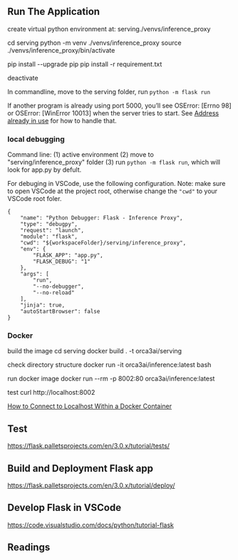 ## Run The Application


create virtual python environment at: serving./venvs/inference_proxy 

cd serving
python -m venv ./venvs/inference_proxy
source ./venvs/inference_proxy/bin/activate

pip install --upgrade pip
pip install -r requirement.txt

deactivate

In commandline, move to the serving folder, run 
`python -m flask run`

If another program is already using port 5000, you’ll see OSError: [Errno 98] or OSError: [WinError 10013] when the server tries to start. See [Address already in use](https://flask.palletsprojects.com/en/3.0.x/server/#address-already-in-use) for how to handle that.

### local debugging

Command line: (1) active environment (2) move to "serving/inference_proxy" folder (3) run `python -m flask run`, which will look for app.py by defult. 

For debuging in VSCode, use the following configuration. Note: make sure to open VSCode at the project root, otherwise change the `"cwd"` to your VSCode root foler.   
```
{
    "name": "Python Debugger: Flask - Inference Proxy",
    "type": "debugpy",
    "request": "launch",
    "module": "flask",
    "cwd": "${workspaceFolder}/serving/inference_proxy",
    "env": {
        "FLASK_APP": "app.py",
        "FLASK_DEBUG": "1"
    },
    "args": [
        "run",
        "--no-debugger",
        "--no-reload"
    ],
    "jinja": true,
    "autoStartBrowser": false
}
```

### Docker

build the image
cd serving
docker build . -t orca3ai/serving

check directory structure
docker run -it orca3ai/inference:latest bash

run docker image
docker run --rm -p 8002:80 orca3ai/inference:latest

test
curl http://localhost:8002

[How to Connect to Localhost Within a Docker Container](https://www.howtogeek.com/devops/how-to-connect-to-localhost-within-a-docker-container/)


## Test

https://flask.palletsprojects.com/en/3.0.x/tutorial/tests/

## Build and Deployment Flask app
https://flask.palletsprojects.com/en/3.0.x/tutorial/deploy/


## Develop Flask in VSCode 
https://code.visualstudio.com/docs/python/tutorial-flask


## Readings






